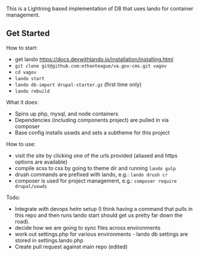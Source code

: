 This is a Lightning based implementation of D8 that uses lando for container management.

## Get Started
How to start:
* get lando https://docs.devwithlando.io/installation/installing.html
* `git clone git@github.com:ethanteague/va.gov-cms.git vagov`
* `cd vagov`
* `lando start`
* `lando db-import drupal-starter.gz` (first time only)
* `lando rebuild`

What it does:
* Spins up php, mysql, and node containers
* Dependencies (including components project) are pulled in via composer
* Base config installs uswds and sets a subtheme for this project

How to use:
* visit the site by clicking one of the urls provided (aliased and https options are available)
* compile scss to css by going to theme dir and running `lando gulp`
* drush commands are prefixed with lando, e.g.: `lando drush cr`
* composer is used for project management, e.g.: `composer require drupal/uswds`

Todo:
* Integrate with devops helm setup (I think having a command that pulls in this repo and then runs lando start should get us pretty far down the road).
* decide how we are going to sync files across environments
* work out settings.php for various environments - lando db settings are stored in settings.lando.php
* Create pull request against main repo (edited)
